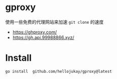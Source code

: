 # gproxy

使用一些免费的代理网站来加速 `git clone` 的速度
* https://ghproxy.com/
* https://gh.api.99988866.xyz/
# Install
```bash
go install  github.com/hellojukay/gproxy@latest
```
